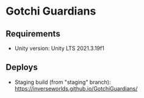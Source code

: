 # Gotchi Guardians

## Requirements

- Unity version: Unity LTS 2021.3.19f1

## Deploys

- Staging build (from "staging" branch): https://inverseworlds.github.io/GotchiGuardians/
